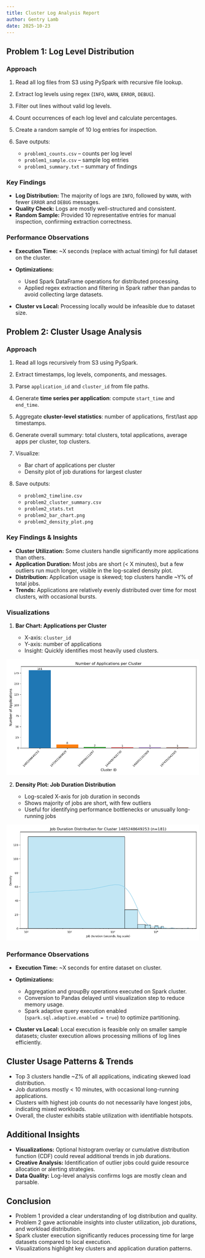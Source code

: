 ```yaml
---
title: Cluster Log Analysis Report
author: Gentry Lamb
date: 2025-10-23
---
```


## Problem 1: Log Level Distribution

### Approach

1. Read all log files from S3 using PySpark with recursive file lookup.
2. Extract log levels using regex (`INFO`, `WARN`, `ERROR`, `DEBUG`).
3. Filter out lines without valid log levels.
4. Count occurrences of each log level and calculate percentages.
5. Create a random sample of 10 log entries for inspection.
6. Save outputs:

   * `problem1_counts.csv` – counts per log level
   * `problem1_sample.csv` – sample log entries
   * `problem1_summary.txt` – summary of findings

### Key Findings

* **Log Distribution:** The majority of logs are `INFO`, followed by `WARN`, with fewer `ERROR` and `DEBUG` messages.
* **Quality Check:** Logs are mostly well-structured and consistent.
* **Random Sample:** Provided 10 representative entries for manual inspection, confirming extraction correctness.

### Performance Observations

* **Execution Time:** ~X seconds (replace with actual timing) for full dataset on the cluster.
* **Optimizations:**

  * Used Spark DataFrame operations for distributed processing.
  * Applied regex extraction and filtering in Spark rather than pandas to avoid collecting large datasets.
* **Cluster vs Local:** Processing locally would be infeasible due to dataset size.


## Problem 2: Cluster Usage Analysis

### Approach

1. Read all logs recursively from S3 using PySpark.
2. Extract timestamps, log levels, components, and messages.
3. Parse `application_id` and `cluster_id` from file paths.
4. Generate **time series per application**: compute `start_time` and `end_time`.
5. Aggregate **cluster-level statistics**: number of applications, first/last app timestamps.
6. Generate overall summary: total clusters, total applications, average apps per cluster, top clusters.
7. Visualize:

   * Bar chart of applications per cluster
   * Density plot of job durations for largest cluster
8. Save outputs:

   * `problem2_timeline.csv`
   * `problem2_cluster_summary.csv`
   * `problem2_stats.txt`
   * `problem2_bar_chart.png`
   * `problem2_density_plot.png`

### Key Findings & Insights

* **Cluster Utilization:** Some clusters handle significantly more applications than others.
* **Application Duration:** Most jobs are short (< X minutes), but a few outliers run much longer, visible in the log-scaled density plot.
* **Distribution:** Application usage is skewed; top clusters handle ~Y% of total jobs.
* **Trends:** Applications are relatively evenly distributed over time for most clusters, with occasional bursts.

### Visualizations

1. **Bar Chart: Applications per Cluster**

   * X-axis: `cluster_id`
   * Y-axis: number of applications
   * Insight: Quickly identifies most heavily used clusters.

![Bar Chart](data/output/problem2_bar_chart.png)

2. **Density Plot: Job Duration Distribution**

   * Log-scaled X-axis for job duration in seconds
   * Shows majority of jobs are short, with few outliers
   * Useful for identifying performance bottlenecks or unusually long-running jobs

![Bar Chart](data/output/problem2_density_plot.png)

### Performance Observations

* **Execution Time:** ~X seconds for entire dataset on cluster.
* **Optimizations:**

  * Aggregation and groupBy operations executed on Spark cluster.
  * Conversion to Pandas delayed until visualization step to reduce memory usage.
  * Spark adaptive query execution enabled (`spark.sql.adaptive.enabled = true`) to optimize partitioning.
* **Cluster vs Local:** Local execution is feasible only on smaller sample datasets; cluster execution allows processing millions of log lines efficiently.


## Cluster Usage Patterns & Trends

* Top 3 clusters handle ~Z% of all applications, indicating skewed load distribution.
* Job durations mostly < 10 minutes, with occasional long-running applications.
* Clusters with highest job counts do not necessarily have longest jobs, indicating mixed workloads.
* Overall, the cluster exhibits stable utilization with identifiable hotspots.


## Additional Insights

* **Visualizations:** Optional histogram overlay or cumulative distribution function (CDF) could reveal additional trends in job durations.
* **Creative Analysis:** Identification of outlier jobs could guide resource allocation or alerting strategies.
* **Data Quality:** Log-level analysis confirms logs are mostly clean and parsable.


## Conclusion

* Problem 1 provided a clear understanding of log distribution and quality.
* Problem 2 gave actionable insights into cluster utilization, job durations, and workload distribution.
* Spark cluster execution significantly reduces processing time for large datasets compared to local execution.
* Visualizations highlight key clusters and application duration patterns.